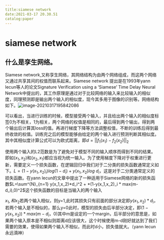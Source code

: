 ```yaml
---
title:siamese network
date:2021-03-17 20.30.51
catalog:paper
---
```

# siamese network
## 什么是孪生网络。
Siamese network,又称孪生网络，其网络结构为由两个网络组成，而这两个网络又通过共享其间的权值而联系起来。Siamese network 提出是在1993年yann lecun等人的论文Signature Verification using a ‘Siamese’ Time Delay Neural Network中提出的，其工作原理是通过对于比较网络的输入来比较输入的相似度，同理预测即是输出两个输入的相似度，现今其多用于图像的识别等。网络结构如下。![image-20210317195842086](https://gitee.com/xwyzsn/Picture/raw/master/image-20210317195842086.png)

可以看出，当进行训练的时候，模型接受两个输入，并且给出两个输入的相似度标签0为不相关，1为相关，两个网络的权值是相同的，最后得到两个输出，得到两个输出后计算其loss的值。再进行梯度下降等方法调整权值，不断的训练后得到最终收敛的权值。训练完之后的模型能够由给定的两个输入进行预测判断其相似度。其中其相似度计算公式可以为欧式距离，即$d=||f_1(x_1)-f_2(x_2)||_2$

使用两个输入的L2范数是为了避免对于模型不同的输入顺序而得到不同的结果。即如$(x_1,x_2)$和$(x_2,x_1)$都应当视为统一输入。为了使用梯度下降对于权重进行更新，需要定义一个损失函数，在逻辑回归中我们对于二分类的损失函数通常定义如下。$L=(1-y(x_1,x_2)_i)log(1-d_i)+y(x_1,x_2)log\ d_i$，这是对于二分类通常定义的损失函数。在yann lecun的文章中提出了一种适用于Siamese网络的新的损失函数$L=\sum^{N}_{n=1} y(x_1,x_2)*d_i^2 + *(1-y(x_1,x_2)_i * max(m-d_i),0)^2$这个损失函数的目标是当输入的两个输入

$x_1,和x_2$若两个输入相似，则y=1,此时其损失只有前面的部分决定即$y(x_1,x_2)*d_i$，若两个输入是不相似的，那么y=0此时，模型的损失由后半部分决定，即$(1-y(x_1,x_2))*max(m-d_i，0)$其中m是设定的一个margin，后半部分的意思是，如果两个输入原本是不相似则距离d应该很大，这个时候使用m-d刚好就达到了我们需要的效果，使得如果两个输入不相似，而此时d小，损失值就大。（yann lecun 永远滴神）



